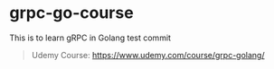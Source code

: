 # grpc-go-course
This is to learn gRPC in Golang test commit
>
> Udemy Course: https://www.udemy.com/course/grpc-golang/
>